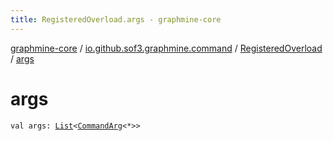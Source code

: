 ```yaml
---
title: RegisteredOverload.args - graphmine-core
---
```


[graphmine-core](../../index.html) / [io.github.sof3.graphmine.command](../index.html) / [RegisteredOverload](index.html) / [args](./args.html)

# args

`val args: `[`List`](https://kotlinlang.org/api/latest/jvm/stdlib/kotlin.collections/-list/index.html)`<`[`CommandArg`](../../io.github.sof3.graphmine.command.args/-command-arg/index.html)`<*>>`